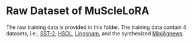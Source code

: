 # Raw Dataset of MuScleLoRA

The raw training data is provided in this folder. The training data contain 4 datasets, i.e., [SST-2](https://aclanthology.org/D13-1170/), [HSOL](https://ojs.aaai.org/index.php/ICWSM/article/view/14955), [Lingspam](https://doi.org/10.1023/A:1022948414856), and the synthesized [MiniAgnews](https://proceedings.neurips.cc/paper_files/paper/2015/file/250cf8b51c773f3f8dc8b4be867a9a02-Paper.pdf). 